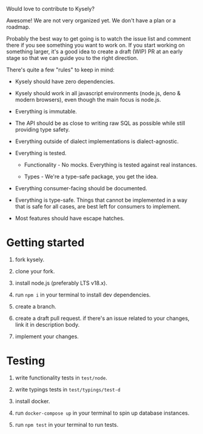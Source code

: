 Would love to contribute to Kysely?

Awesome! We are not very organized yet. We don't have a plan or a roadmap.

Probably the best way to get going is to watch the issue list and comment there if you see something you want to work on. 
If you start working on something larger, it's a good idea to create a draft (WIP) PR at an early stage so that we can guide you to the right direction. 

There's quite a few "rules" to keep in mind:

* Kysely should have zero dependencies.

* Kysely should work in all javascript environments (node.js, deno & modern browsers), even though the main focus is node.js.

* Everything is immutable.

* The API should be as close to writing raw SQL as possible while still providing type safety.

* Everything outside of dialect implementations is dialect-agnostic.

* Everything is tested. 

    * Functionality - No mocks. Everything is tested against real instances.

    * Types - We're a type-safe package, you get the idea.

* Everything consumer-facing should be documented.

* Everything is type-safe. Things that cannot be implemented in a way that is safe for all cases, are best left for consumers to implement.

* Most features should have escape hatches.

# Getting started

1. fork kysely.

2. clone your fork.

3. install node.js (preferably LTS v18.x).

4. run `npm i` in your terminal to install dev dependencies.

5. create a branch.

6. create a draft pull request. if there's an issue related to your changes, link it in description body.

7. implement your changes.

# Testing

1. write functionality tests in `test/node`.

2. write typings tests in `test/typings/test-d`

3. install docker.

4. run `docker-compose up` in your terminal to spin up database instances.

5. run `npm test` in your terminal to run tests.